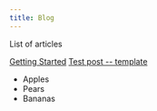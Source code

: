 ```yaml
---
title: Blog
---
```

List of articles

[Getting Started](../blog/gettingStarted)
[Test post -- template](../blog/test)

* Apples
* Pears
* Bananas
